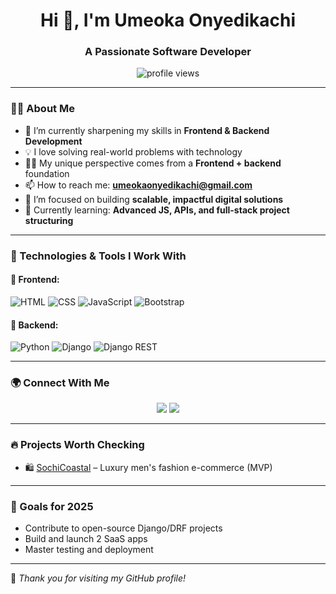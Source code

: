 <h1 align="center">Hi 👋, I'm Umeoka Onyedikachi</h1>
<h3 align="center">A Passionate Software Developer</h3>

<p align="center">
  <img src="https://komarev.com/ghpvc/?username=umeokaonyedikachi&label=Profile%20views&color=0e75b6&style=flat" alt="profile views" />
</p>

---

### 🧑‍💻 About Me

- 🌱 I’m currently sharpening my skills in **Frontend & Backend Development**
- 💡 I love solving real-world problems with technology
- 👨‍⚕️ My unique perspective comes from a **Frontend + backend** foundation
- 📫 How to reach me: **umeokaonyedikachi@gmail.com**
- 🧠 I’m focused on building **scalable, impactful digital solutions**
- 🚀 Currently learning: **Advanced JS, APIs, and full-stack project structuring**

---

### 💼 Technologies & Tools I Work With

#### 🔹 Frontend:
![HTML](https://img.shields.io/badge/-HTML5-E34F26?style=flat-square&logo=html5&logoColor=white)
![CSS](https://img.shields.io/badge/-CSS3-1572B6?style=flat-square&logo=css3)
![JavaScript](https://img.shields.io/badge/-JavaScript-F7DF1E?style=flat-square&logo=javascript&logoColor=black)
![Bootstrap](https://img.shields.io/badge/-Bootstrap-563D7C?style=flat-square&logo=bootstrap&logoColor=white)

#### 🔹 Backend:
![Python](https://img.shields.io/badge/-Python-3776AB?style=flat-square&logo=python&logoColor=white)
![Django](https://img.shields.io/badge/-Django-092E20?style=flat-square&logo=django)
![Django REST](https://img.shields.io/badge/-Django%20REST%20Framework-FF1709?style=flat-square&logo=django&logoColor=white)

---


### 🌍 Connect With Me

<p align="center">
  <a href="https://linkedin.com/in/your-link" target="_blank"><img src="https://img.shields.io/badge/LinkedIn-blue?style=flat-square&logo=linkedin&logoColor=white" /></a>
  <a href="mailto:umeokaonyedikachi@gmail.com"><img src="https://img.shields.io/badge/Gmail-red?style=flat-square&logo=gmail&logoColor=white" /></a>
</p>

---

### 🔥 Projects Worth Checking

- 🛍️ [SochiCoastal](https://github.com/umeokaonyedikachi/sochicoastal) – Luxury men's fashion e-commerce (MVP)
  

---

### 🎯 Goals for 2025
- Contribute to open-source Django/DRF projects
- Build and launch 2 SaaS apps
- Master testing and deployment

---

📌 _Thank you for visiting my GitHub profile!_
